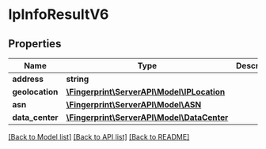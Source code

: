 # IpInfoResultV6

## Properties
Name | Type | Description | Notes
------------ | ------------- | ------------- | -------------
**address** | **string** |  | [optional] 
**geolocation** | [**\Fingerprint\ServerAPI\Model\IPLocation**](IPLocation.md) |  | [optional] 
**asn** | [**\Fingerprint\ServerAPI\Model\ASN**](ASN.md) |  | [optional] 
**data_center** | [**\Fingerprint\ServerAPI\Model\DataCenter**](DataCenter.md) |  | [optional] 

[[Back to Model list]](../../README.md#documentation-for-models) [[Back to API list]](../../README.md#documentation-for-api-endpoints) [[Back to README]](../../README.md)

